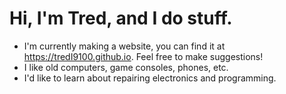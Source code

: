 # Hi, I'm Tred, and I do stuff.
- I'm currently making a website, you can find it at https://tredI9100.github.io. Feel free to make suggestions!
- I like old computers, game consoles, phones, etc.
- I'd like to learn about repairing electronics and programming.
